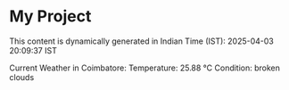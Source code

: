 # My Project

This content is dynamically generated in Indian Time (IST): 2025-04-03 20:09:37 IST


Current Weather in Coimbatore:
Temperature: 25.88 °C
Condition: broken clouds
